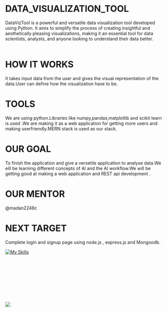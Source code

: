 # DATA_VISUALIZATION_TOOL
DataVizTool is a powerful and versatile data visualization tool developed using Python. It aims to simplify the process of creating insightful and aesthetically pleasing visualizations, making it an essential tool for data scientists, analysts, and anyone looking to understand their data better.    
<br>

# HOW IT WORKS
It takes input data from the user and gives the visual representation of the data.User can define how the visualization have to be.

# TOOLS
We are using python.Libraries like numpy,pandas,matplotlib and scikit learn is used .We are making it as a web application for getting more users and making userfriendly.MERN stack is used as our stack.

# OUR GOAL
To finish the application and give a versetile application to analyse data.We eill be learning different concepts of AI and the AI workflow.We will be getting good at making a web application and REST api development .

# OUR MENTOR
@madan2248c






# NEXT TARGET
Complete login and signup page using node.js , express.js and Mongoodb.

[![My Skills](https://skillicons.dev/icons?i=py)](https://skillicons.dev)

<br>
<br>
<br>
<br>
<br>
<br>
<br>
<br>
<img src=https://media2.giphy.com/media/v1.Y2lkPTc5MGI3NjExa2szemRnZ3Z4OGlkc2w4amRsdHZrMWNqd2dqYWd1ZWcyaDNzcmxkbyZlcD12MV9pbnRlcm5hbF9naWZfYnlfaWQmY3Q9Zw/h8RDGogSns9wpOJFzR/giphy.webp/>


